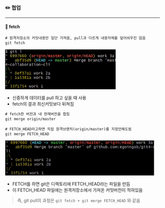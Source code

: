 ### ✏️ 협업

---

#### 💭 fetch



```
# 원격저장소의 커밋내용만 일단 가져옴, pull과 다르게 내용자체를 덮어씌우진 않음
git fetch
```

![img.png](img/FETCH.png)

- 신중하게 데이터를 pull 하고 싶을 때 사용
- fetch의 결과 최신커밋보다 뒤쳐짐

```
# fetch한 버전과 내 현재버전을 합침
git merge origin/master

# FETCH_HEAD라고하면 직접 원격브랜치(origin/master)를 지정안해도됨
git merge FETCH_HEAD
```

![img_1.png](img/MERGE_FETCH_HEAD.png)

- FETCH를 하면 git은 디렉토리에 FETCH_HEAD라는 파일을 만듬
- 이 FETCH_HEAD 파일에는 원격저장소에서 가져온 커밋버전이 적혀있음

> 즉, git pull의 과정은 `git fetch + git merge FETCH_HEAD` 와 같음